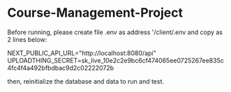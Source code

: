 # Course-Management-Project

Before running, please create file .env as address '/client/.env and copy as 2 lines below:

NEXT_PUBLIC_API_URL="http://localhost:8080/api"
UPLOADTHING_SECRET=sk_live_10e2c2e9bc6cf474065ee0725267ee835c4fc4f4a492bfbdbac9d2c02222072b

then, reinitialize the database and data to run and test. 
